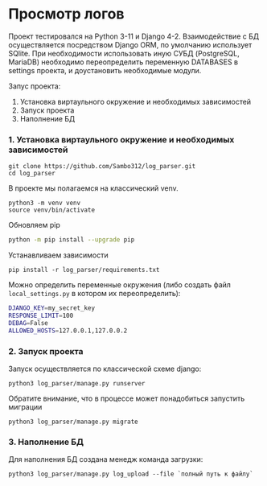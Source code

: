 # Просмотр логов

Проект тестировался на Python 3-11 и Django 4-2.
Взаимодействие с БД осуществляется посредством Django ORM, по умолчанию использует SQlite.
При необходимости использовать иную СУБД (PostgreSQL, MariaDB) необходимо переопределить переменную DATABASES в settings проекта, и доустановить необходимые модули.

Запус проекта:
<ol>
<li>Установка виртаульного окружение и необходимых зависимостей</li>
<li>Запуск проекта</li>
<li>Наполнение БД</li>
</ol>

### 1. Установка виртаульного окружение и необходимых зависимостей

```commandline
git clone https://github.com/Sambo312/log_parser.git
cd log_parser
```
В проекте мы полагаемся на классический venv.
```commandline
python3 -m venv venv
source venv/bin/activate
```
Обновляем pip
```bash
python -m pip install --upgrade pip
```
Устанавливаем зависимости
```commandline
pip install -r log_parser/requirements.txt
```

Можно определить переменные окружения (либо создать файл `local_settings.py` в котором их переопределить):
```bash
DJANGO_KEY=my_secret_key
RESPONSE_LIMIT=100
DEBAG=False
ALLOWED_HOSTS=127.0.0.1,127.0.0.2
```

### 2. Запуск проекта

Запуск осуществляется по классической схеме django:
```commandline
python3 log_parser/manage.py runserver
```
Обратите внимание, что в процессе может понадобиться запустить миграции

```commandline
python3 log_parser/manage.py migrate
```

### 3. Наполнение БД

Для наполнения БД создана менедж команда загрузки:
```commandline
python3 log_parser/manage.py log_upload --file `полный путь к файлу`
```
